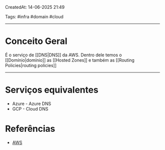 CreatedAt: 14-06-2025 21:49

Tags: #infra #domain #cloud 

---
# Conceito Geral
É o serviço de [[DNS|DNS]] da AWS.
Dentro dele temos o [[Domínio|domínio]] as [[Hosted Zones]] e também as [[Routing Policies|routing policies]]

---
# Serviços equivalentes
- Azure - Azure DNS
- GCP - Cloud DNS
# Referências
- [AWS](https://aws.amazon.com/pt/route53/)
